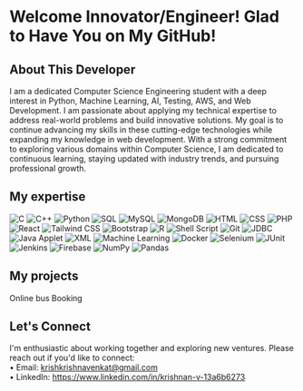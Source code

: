 # Welcome Innovator/Engineer! Glad to Have You on My GitHub!
## About This Developer 
I am a dedicated Computer Science Engineering student with a deep interest in Python, Machine Learning, AI, Testing, AWS, and Web Development. I am passionate about applying my technical expertise to address real-world problems and build innovative solutions. My goal is to continue advancing my skills in these cutting-edge technologies while expanding my knowledge in web development. With a strong commitment to exploring various domains within Computer Science, I am dedicated to continuous learning, staying updated with industry trends, and pursuing professional growth.
## My expertise 
![C](https://img.shields.io/badge/C-00599C?style=for-the-badge&logo=c&logoColor=white)
![C++](https://img.shields.io/badge/C%2B%2B-00599C?style=for-the-badge&logo=c%2B%2B&logoColor=white)
![Python](https://img.shields.io/badge/Python-3776AB?style=for-the-badge&logo=python&logoColor=white)
![SQL](https://img.shields.io/badge/SQL-003B57?style=for-the-badge&logo=sql&logoColor=white)
![MySQL](https://img.shields.io/badge/MySQL-4479A1?style=for-the-badge&logo=mysql&logoColor=white)
![MongoDB](https://img.shields.io/badge/MongoDB-47A248?style=for-the-badge&logo=mongodb&logoColor=white)
![HTML](https://img.shields.io/badge/HTML-E34F26?style=for-the-badge&logo=html5&logoColor=white)
![CSS](https://img.shields.io/badge/CSS-1572B6?style=for-the-badge&logo=css3&logoColor=white)
![PHP](https://img.shields.io/badge/PHP-777BB4?style=for-the-badge&logo=php&logoColor=white)
![React](https://img.shields.io/badge/React-61DAFB?style=for-the-badge&logo=react&logoColor=black)
![Tailwind CSS](https://img.shields.io/badge/Tailwind%20CSS-38B2AC?style=for-the-badge&logo=tailwind-css&logoColor=white)
![Bootstrap](https://img.shields.io/badge/Bootstrap-7952B3?style=for-the-badge&logo=bootstrap&logoColor=white)
![R](https://img.shields.io/badge/R-276DC3?style=for-the-badge&logo=r&logoColor=white)
![Shell Script](https://img.shields.io/badge/Shell%20Script-4EAA25?style=for-the-badge&logo=shell&logoColor=white)
![Git](https://img.shields.io/badge/Git-F05032?style=for-the-badge&logo=git&logoColor=white)
![JDBC](https://img.shields.io/badge/JDBC-0076A8?style=for-the-badge&logo=java&logoColor=white) 
![Java Applet](https://img.shields.io/badge/Java%20Applet-007396?style=for-the-badge&logo=java&logoColor=white)
![XML](https://img.shields.io/badge/XML-FF8C00?style=for-the-badge&logo=xml&logoColor=white)
![Machine Learning](https://img.shields.io/badge/Machine%20Learning-00B140?style=for-the-badge&logo=python&logoColor=white)
![Docker](https://img.shields.io/badge/Docker-2496ED?style=for-the-badge&logo=docker&logoColor=white)
![Selenium](https://img.shields.io/badge/Selenium-43B02A?style=for-the-badge&logo=selenium&logoColor=white)
![JUnit](https://img.shields.io/badge/JUnit-25A162?style=for-the-badge&logo=junit5&logoColor=white)
![Jenkins](https://img.shields.io/badge/Jenkins-D24939?style=for-the-badge&logo=jenkins&logoColor=white)
![Firebase](https://img.shields.io/badge/Firebase-FFCA28?style=for-the-badge&logo=firebase&logoColor=white)
![NumPy](https://img.shields.io/badge/NumPy-013243?style=for-the-badge&logo=numpy&logoColor=white)
![Pandas](https://img.shields.io/badge/Pandas-150458?style=for-the-badge&logo=pandas&logoColor=white)

## My projects
Online bus Booking 
## Let's Connect
I'm enthusiastic about working together and exploring new ventures. Please reach out if you'd like to connect:<br>
• Email: krishkrishnavenkat@gmail.com<br>
• LinkedIn:  https://www.linkedin.com/in/krishnan-v-13a6b6273
